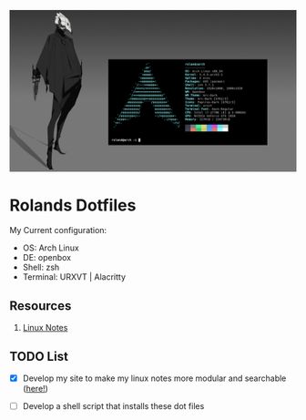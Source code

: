 ![heading](https://github.com/RolandWarburton/dotfiles/raw/master/Media/2020-02-19_12-13.png  "heading")

# Rolands Dotfiles

My Current configuration:

* OS: Arch Linux
* DE: openbox
* Shell: zsh
* Terminal: URXVT | Alacritty

## Resources

1. [Linux Notes](https://gist.github.com/RolandWarburton/33a44ba246da577cee2f16da502d7464)

## TODO List

* [x] Develop my site to make my linux notes more modular and searchable ([here!](https://blog.rolandw.dev/notes/linux))
* [ ] Develop a shell script that installs these dot files

